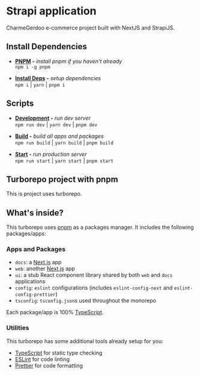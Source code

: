 # Strapi application

CharmeGerdoo e-commerce project built with NextJS and StrapiJS.

## Install Dependencies

- **[PNPM](https://pnpm.io/) -** _install pnpm if you haven't already_ \
  `npm i -g pnpm`

- **[Install Deps](https://pnpm.io/cli/install) -** _setup dependencies_ \
  `npm i` | `yarn` | `pnpm i`

## Scripts

- **[Development](https://nextjs.org/docs/getting-started#manual-setup) -** _run dev server_ \
  `npm run dev` | `yarn dev` | `pnpm dev`

- **[Build](https://nextjs.org/docs/getting-started#manual-setup) -** _build all apps and packages_ \
  `npm run build` | `yarn build` | `pnpm build`

- **[Start](https://nextjs.org/docs/getting-started#manual-setup) -** _run production server_ \
  `npm run start` | `yarn start` | `pnpm start`

## Turborepo project with pnpm

This is project uses turborepo.

## What's inside?

This turborepo uses [pnpm](https://pnpm.io) as a packages manager. It includes the following packages/apps:

### Apps and Packages

- `docs`: a [Next.js](https://nextjs.org) app
- `web`: another [Next.js](https://nextjs.org) app
- `ui`: a stub React component library shared by both `web` and `docs` applications
- `config`: `eslint` configurations (includes `eslint-config-next` and `eslint-config-prettier`)
- `tsconfig`: `tsconfig.json`s used throughout the monorepo

Each package/app is 100% [TypeScript](https://www.typescriptlang.org/).

### Utilities

This turborepo has some additional tools already setup for you:

- [TypeScript](https://www.typescriptlang.org/) for static type checking
- [ESLint](https://eslint.org/) for code linting
- [Prettier](https://prettier.io) for code formatting
